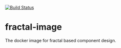 [![Build Status](https://travis-ci.org/mydropteam/fractal-image.svg?branch=master)](https://travis-ci.org/mydropteam/fractal-image)
# fractal-image
The docker image for fractal based component design.
